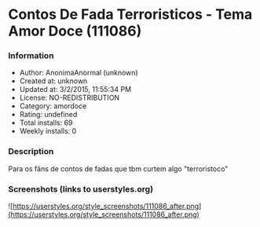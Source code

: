 # Contos De Fada Terroristicos - Tema Amor Doce (111086)

### Information
- Author: AnonimaAnormal (unknown)
- Created at: unknown
- Updated at: 3/2/2015, 11:55:34 PM
- License: NO-REDISTRIBUTION
- Category: amordoce
- Rating: undefined
- Total installs: 69
- Weekly installs: 0


### Description
Para os fãns de contos de fadas que tbm curtem algo "terroristoco"


### Screenshots (links to userstyles.org)
![https://userstyles.org/style_screenshots/111086_after.png](https://userstyles.org/style_screenshots/111086_after.png)


